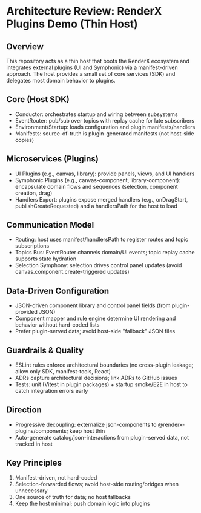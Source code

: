 # Architecture Review: RenderX Plugins Demo (Thin Host)

## Overview
This repository acts as a thin host that boots the RenderX ecosystem and integrates external plugins (UI and Symphonic) via a manifest-driven approach. The host provides a small set of core services (SDK) and delegates most domain behavior to plugins.

## Core (Host SDK)
- Conductor: orchestrates startup and wiring between subsystems
- EventRouter: pub/sub over topics with replay cache for late subscribers
- Environment/Startup: loads configuration and plugin manifests/handlers
- Manifests: source-of-truth is plugin-generated manifests (not host-side copies)

## Microservices (Plugins)
- UI Plugins (e.g., canvas, library): provide panels, views, and UI handlers
- Symphonic Plugins (e.g., canvas-component, library-component): encapsulate domain flows and sequences (selection, component creation, drag)
- Handlers Export: plugins expose merged handlers (e.g., onDragStart, publishCreateRequested) and a handlersPath for the host to load

## Communication Model
- Routing: host uses manifest/handlersPath to register routes and topic subscriptions
- Topics Bus: EventRouter channels domain/UI events; topic replay cache supports state hydration
- Selection Symphony: selection drives control panel updates (avoid canvas.component.create-triggered updates)

## Data-Driven Configuration
- JSON-driven component library and control panel fields (from plugin-provided JSON)
- Component mapper and rule engine determine UI rendering and behavior without hard-coded lists
- Prefer plugin-served data; avoid host-side "fallback" JSON files

## Guardrails & Quality
- ESLint rules enforce architectural boundaries (no cross-plugin leakage; allow only SDK, manifest-tools, React)
- ADRs capture architectural decisions; link ADRs to GitHub issues
- Tests: unit (Vitest in plugin packages) + startup smoke/E2E in host to catch integration errors early

## Direction
- Progressive decoupling: externalize json-components to @renderx-plugins/components; keep host thin
- Auto-generate catalog/json-interactions from plugin-served data, not tracked in host

## Key Principles
1) Manifest-driven, not hard-coded
2) Selection-forwarded flows; avoid host-side routing/bridges when unnecessary
3) One source of truth for data; no host fallbacks
4) Keep the host minimal; push domain logic into plugins

